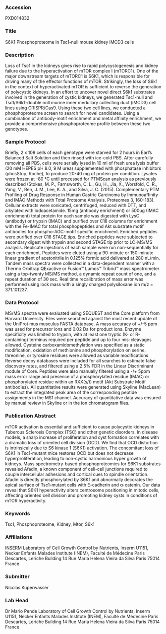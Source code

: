 ### Accession
PXD014832

### Title
S6K1 Phosphoproteome in Tsc1-null mouse kidney iMCD3 cells

### Description
Loss of Tsc1 in the kidneys gives rise to rapid polycystogenesis and kidney failure due to the hyperactivation of mTOR complex I (mTORC1). One of the major downstream targets of mTORC1 is S6K1, which is responsible for driving many of the effector functions of mTOR. Strikingly, the loss of S6k1 in the context of hyperactivated mTOR is sufficient to reverse the generation of polycystic kidneys. In an effort to uncover novel direct S6k1 substrates involved in the generation of cystic kidneys, we generated Tsc1-null and Tsc1/S6k1-double null murine inner medullary collecting duct (iMCD3) cell lines using CRISPR/Cas9. Using these two cell lines, we conducted a phosphoproteome screen to search for novel candidates. Using a combination of antibody-motif enrichment and metal affinity enrichment, we provide a comprehensive phosphoproteome profile between these two genotypes.

### Sample Protocol
Briefly, 2 x 108 cells of each genotype were starved for 2 hours in Earl’s Balanced Salt Solution and then rinsed with ice-cold PBS. After carefully removing all PBS, cells were serially lysed in 10 ml of fresh urea lysis buffer (20 mM HEPES pH 8.0, 9 M urea) supplemented with phosphatase inhibitors (phosStop, Roche), to produce 20-40 mg of protein per condition. Lysates were frozen at -80 °C until processed for PTMScan analysis as previously described (Stokes, M. P., Farnsworth, C. L., Gu, H., Jia, X., Worsfold, C. R., Yang, V., Ren, J. M., Lee, K. A., and Silva, J. C. (2015). Complementary PTM Profiling of Drug Response in Human Gastric Carcinoma by Immunoaffinity and IMAC Methods with Total Proteome Analysis. Proteomes 3, 160-183). Cellular extracts were sonicated, centrifuged, reduced with DTT, and alkylated with iodoacetamide. 15mg (antibody enrichment) or 500ug (IMAC enrichment) total protein for each sample was digested with LysC (antibody) or trypsin (IMAC) and purified over C18 columns for enrichment with the Fe-IMAC for total phosphopeptides and Akt substrate motif antibodies for phospho-AGC-motif specific enrichment. Enriched peptides were purified over C18 STAGE tips.  Enriched peptides were subjected to secondary digest with trypsin and second STAGE tip prior to LC-MS/MS analysis. Replicate injections of each sample were run non-sequentially for each enrichment. Peptides were eluted using a 90-minute or 150-minute linear gradient of acetonitrile in 0.125% formic acid delivered at 280 nL/min.  Tandem mass spectra were collected in a data-dependent manner with a Thermo Orbitrap QExactive or Fusion™ Lumos™ Tribrid™ mass spectrometer using a top-twenty MS/MS method, a dynamic repeat count of one, and a repeat duration of 30 sec.  Real time recalibration of mass error was performed using lock mass with a singly charged polysiloxane ion m/z = 371.101237.

### Data Protocol
MS/MS spectra were evaluated using SEQUEST and the Core platform from Harvard University.  Files were searched against the most recent update of the UniProt mus musculus FASTA database.  A mass accuracy of +/-5 ppm was used for precursor ions and 0.02 Da for product ions.  Enzyme specificity was limited to trypsin, with at least one tryptic (K- or R-containing) terminus required per peptide and up to four mis-cleavages allowed.  Cysteine carboxamidomethylation was specified as a static modification, oxidation of methionine and phosphorylation on serine, threonine, or tyrosine residues were allowed as variable modifications.  Reverse decoy databases were included for all searches to estimate false discovery rates, and filtered using a 2.5% FDR in the Linear Discriminant module of Core. Peptides were also manually filtered using a -/+ 5ppm mass error range and presence of a phosphorylated residue (IMAC) or phosphorylated residue within an RXX(s/t) motif (Akt Substrate Motif antibodies).  All quantitative results were generated using Skyline (MacLean) to extract the integrated peak area of the corresponding peptide assignments in the MS1 channel.  Accuracy of quantitative data was ensured by manual review in Skyline or in the ion chromatogram files.

### Publication Abstract
mTOR activation is essential and sufficient to cause polycystic kidneys in Tuberous Sclerosis Complex (TSC) and other genetic disorders. In disease models, a sharp increase of proliferation and cyst formation correlates with a dramatic loss of oriented cell division (OCD). We find that OCD distortion is intrinsically due to S6 kinase 1 (S6K1) activation. The concomitant loss of S6K1 in Tsc1-mutant mice restores OCD but does not decrease hyperproliferation, leading to non-cystic harmonious hyper growth of kidneys. Mass spectrometry-based phosphoproteomics for S6K1 substrates revealed Afadin, a known component of cell-cell junctions required to couple intercellular adhesions and cortical cues to spindle orientation. Afadin is directly phosphorylated by S6K1 and abnormally decorates the apical surface of Tsc1-mutant cells with E-cadherin and &#x3b1;-catenin. Our data reveal that S6K1 hyperactivity alters centrosome positioning in mitotic cells, affecting oriented cell division and promoting kidney cysts in conditions of mTOR hyperactivity.

### Keywords
Tsc1, Phosphoproteome, Kidney, Mtor, S6k1

### Affiliations
INSERM
Laboratory of Cell Growth Control by Nutrients, Inserm U1151, Necker Enfants Malades Institute (INEM), Faculté de Médecine Paris Descartes, Leriche Building 14 Rue Maria Helena Vieira da Silva Paris 75014 France

### Submitter
Nicolas Kuperwasser

### Lab Head
Dr Mario Pende
Laboratory of Cell Growth Control by Nutrients, Inserm U1151, Necker Enfants Malades Institute (INEM), Faculté de Médecine Paris Descartes, Leriche Building 14 Rue Maria Helena Vieira da Silva Paris 75014 France


